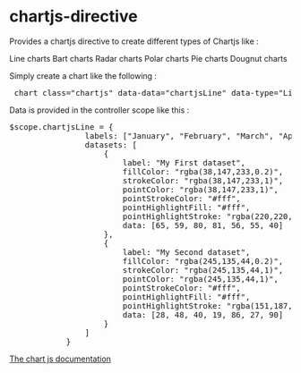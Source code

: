 chartjs-directive
=================

Provides a chartjs directive to create different types of Chartjs like : 

Line charts
Bart charts
Radar charts
Polar charts
Pie charts
Dougnut charts

Simply create a chart like the following : 

<pre> chart class="chartjs" data-data="chartjsLine" data-type="Line" value="myChart" /chart </pre>

Data is provided in the controller scope like this : 

<pre>$scope.chartjsLine = {
                labels: ["January", "February", "March", "April", "May", "June", "July"],
                datasets: [
                    {
                        label: "My First dataset",
                        fillColor: "rgba(38,147,233,0.2)",
                        strokeColor: "rgba(38,147,233,1)",
                        pointColor: "rgba(38,147,233,1)",
                        pointStrokeColor: "#fff",
                        pointHighlightFill: "#fff",
                        pointHighlightStroke: "rgba(220,220,220,1)",
                        data: [65, 59, 80, 81, 56, 55, 40]
                    },
                    {
                        label: "My Second dataset",
                        fillColor: "rgba(245,135,44,0.2)",
                        strokeColor: "rgba(245,135,44,1)",
                        pointColor: "rgba(245,135,44,1)",
                        pointStrokeColor: "#fff",
                        pointHighlightFill: "#fff",
                        pointHighlightStroke: "rgba(151,187,205,1)",
                        data: [28, 48, 40, 19, 86, 27, 90]
                    }
                ]
            }</pre>

<a href="http://www.chartjs.org/">The chart js documentation<a/>

